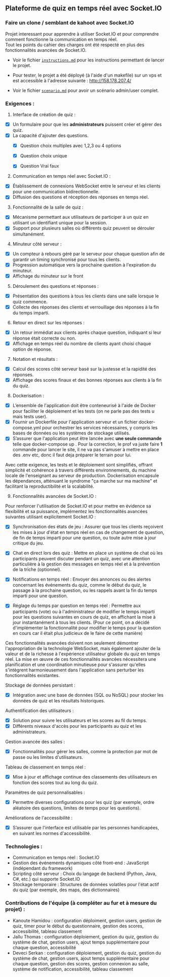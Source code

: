 ## Plateforme de quiz en temps réel avec Socket.IO 
### Faire un clone / semblant de kahoot avec Socket.IO

Projet interessant pour apprendre à utiliser Socket.IO et pour comprendre comment fonctionne la communication en temps réel. <br />
Tout les points du cahier des charges ont été respecté en plus des fonctionnalités avancées de Socket.IO.

- Voir le fichier [`instructions.md`](instructions.md)
 pour les instructions permettant de lancer le projet. <br />

- Pour tester, le projet a été déployé (à l'aide d'un makefile) sur un vps et est accessible à l'adresse suivante : http://158.178.207.4/

- Voir le fichier [`scenario.md`](scenario.md) pour avoir un scénario admin/user complet.

### Exigences : 

1. Interface de création de quiz : 
- [x] Un formulaire pour que les **administrateurs** puissent créer et gérer des quiz. 
- [x] La capacité d'ajouter des questions.
  - [x] Question choix multiples avec 1,2,3 ou 4 options
  - [x] Question choix unique
  - [x] Question Vrai faux

 
2. Communication en temps réel avec Socket.IO : 
- [x] Établissement de connexions WebSocket entre le serveur et les clients pour une communication bidirectionnelle. 
- [x] Diffusion des questions et réception des réponses en temps réel. 

3. Fonctionnalité de la salle de quiz : 
- [x] Mécanisme permettant aux utilisateurs de participer à un quiz en utilisant un identifiant unique pour la session. 
- [x] Support pour plusieurs salles où différents quiz peuvent se dérouler simultanément. 

4. Minuteur côté serveur : 
- [x] Un compteur à rebours géré par le serveur pour chaque question afin de garantir un timing synchronisé pour tous les clients. 
- [x] Progression automatique vers la prochaine question à l'expiration du minuteur.
- [x] Affichage du minuteur sur le front

5. Déroulement des questions et réponses : 
- [x] Présentation des questions à tous les clients dans une salle lorsque le quiz commence.
- [x] Collecte des réponses des clients et verrouillage des réponses à la fin du temps imparti. 

6. Retour en direct sur les réponses : 
- [x] Un retour immédiat aux clients après chaque question, indiquant si leur réponse était correcte ou non. 
- [x] Affichage en temps réel du nombre de clients ayant choisi chaque option de réponse. 

7. Notation et résultats : 
- [x] Calcul des scores côté serveur basé sur la justesse et la rapidité des réponses. 
- [x] Affichage des scores finaux et des bonnes réponses aux clients à la fin du quiz. 

8. Dockerisation : 
- [x] L’ensemble de l'application doit être conteneurisé à l'aide de Docker pour faciliter le déploiement et les tests (on ne parle pas des tests u mais tests user). 
- [x] Fournir un Dockerfile pour l'application serveur et un fichier docker-compose.yml pour orchestrer les services nécessaires, y compris les bases de données ou les systèmes de stockage utilisés. 
- [x] S’assurer que l'application peut être lancée avec **une seule commande** telle que docker-compose up . Pour la correction, le prof va juste faire **1** commande pour lancer le site, il ne va pas s'amuser à mettre en place des .env etc, donc il faut deja préparer le terrain pour lui.

Avec cette exigence, les tests et le déploiement sont simplifiés, offrant simplicité et cohérence à travers différents environnements, du machine locale de l'enseignant au serveur de production. 
Dockerisation encapsule les dépendances, atténuant le syndrome "ça marche sur ma machine" et facilitant la reproductibilité et la scalabilité. 

9. Fonctionnalités avancées de Socket.IO :
    
Pour renforcer l'utilisation de Socket.IO et pour mettre en évidence sa flexibilité et sa puissance, implémentez les fonctionnalités avancées suivantes utilisant explicitement Socket.IO :

  * [x] Synchronisation des états de jeu : Assurer que tous les clients reçoivent les mises à jour d'état en temps réel en cas de changement de question, de fin de temps imparti pour une question, ou toute autre mise à jour critique du jeu.
    
  * [x] Chat en direct lors des quiz : Mettre en place un système de chat où les participants peuvent discuter pendant un quiz, avec une attention particulière à la gestion des messages en temps réel et à la prévention de la triche (optionnel).
    
  * [x] Notifications en temps réel : Envoyer des annonces ou des alertes concernant les événements du quiz, comme le début du quiz, le passage à la prochaine question, ou les rappels avant la fin du temps imparti pour une question.
    
  * [x] Réglage du temps par question en temps réel : Permettre aux participants (vote) ou à l'administrateur de modifier le temps imparti pour les questions suivantes en cours de quiz, en affichant la mise à jour instantanément à tous les clients. (Pour ce point, on a décidé d'implémenter la fonctionnalité pour modifier le temps pour la question en cours car il était plus judicieux de le faire de cette manière)
    
Ces fonctionnalités avancées doivent non seulement démontrer l'appropriation de la technologie WebSocket, mais également ajouter de la valeur et de la richesse à l'expérience utilisateur globale du quiz en temps réel.
La mise en œuvre de ces fonctionnalités avancées nécessitera une planification et une coordination minutieuse pour s'assurer qu'elles s'intègrent harmonieusement dans l'application sans perturber les fonctionnalités existantes.

Stockage de données persistant : 
- [x] Intégration avec une base de données (SQL ou NoSQL) pour stocker les données de quiz et les résultats historiques. 

Authentification des utilisateurs : 
- [x] Solution pour suivre les utilisateurs et les scores au fil du temps. 
- [x] Différents niveaux d'accès pour les participants au quiz et les administrateurs. 

Gestion avancée des salles : 
- [x] Fonctionnalités pour gérer les salles, comme la protection par mot de passe ou les limites d'utilisateurs. 

Tableau de classement en temps réel : 
- [x] Mise à jour et affichage continue des classements des utilisateurs en fonction des scores tout au long du quiz. 

Paramètres de quiz personnalisables : 
- [x] Permettre diverses configurations pour les quiz (par exemple, ordre aléatoire des questions, limites de temps pour les questions). 

Améliorations de l'accessibilité :
- [x] S’assurer que l'interface est utilisable par les personnes handicapées, en suivant les normes d'accessibilité. 

### Technologies : 
- Communication en temps réel : Socket.IO 
- Gestion des événements dynamiques côté front-end : JavaScript (indépendant du framework) 
- Scripting côté serveur : Choix du langage de backend (Python, Java, C#, etc.) qui supporte Socket.IO
- Stockage temporaire : Structures de données volatiles pour l'état actif du quiz (par exemple, des maps, des dictionnaires)

### Contributions de l'équipe (à compléter au fur et à mesure du projet) :
- Kanoute Hamidou : configuration déploiment, gestion users, gestion de quiz, timer pour le début du questionnaire, gestion des scores, accessibilité, tableau classement
- Jallu Thomas : configuration déploiement, gestion du quiz, gestion du système de chat, gestion users, ajout temps supplémentaire pour chaque question, accessibilité
- Deveci Serkan : configuration déploiement, gestion du quiz, gestion du système de chat, gestion users, ajout temps supplémentaire pour chaque question, gestion des scores, gestion connexion au salle, système de notification, accessibilité, tableau classement